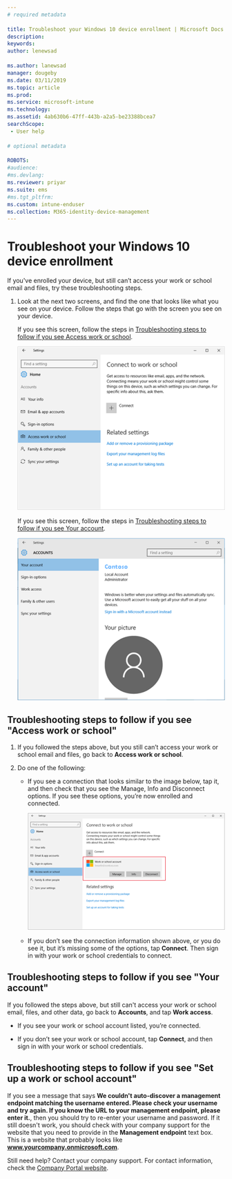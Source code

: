 ```yaml
---
# required metadata

title: Troubleshoot your Windows 10 device enrollment | Microsoft Docs
description:
keywords:
author: lenewsad

ms.author: lanewsad
manager: dougeby
ms.date: 03/11/2019
ms.topic: article
ms.prod:
ms.service: microsoft-intune
ms.technology:
ms.assetid: 4ab630b6-47ff-443b-a2a5-be23388bcea7
searchScope:
 - User help

# optional metadata

ROBOTS:  
#audience:
#ms.devlang:
ms.reviewer: priyar
ms.suite: ems
#ms.tgt_pltfrm:
ms.custom: intune-enduser
ms.collection: M365-identity-device-management
---
```


# Troubleshoot your Windows 10 device enrollment
If you've enrolled your device, but still can’t access your work or school email and files, try these troubleshooting steps.  

1.  Look at the next two screens, and find the one that looks like what you see on your device. Follow the steps that go with the screen you see on your device.

    If you see this screen, follow the steps in [Troubleshooting steps to follow if you see Access work or school](#troubleshooting-steps-to-follow-if-you-see-access-work-or-school).

    ![settings-accounts-access-work-or-school](./media/w10-enroll-rs1-connect-to-work-or-school.png)

    If you see this screen, follow the steps in [Troubleshooting steps to follow if you see Your account](#troubleshooting-steps-to-follow-if-you-see-your-account).

    ![settings-accounts-your-account](./media/W10-enroll-2-accounts-your-account.png)

## Troubleshooting steps to follow if you see "Access work or school"

1. If you followed the steps above, but you still can’t access your work or school email and files, go back to **Access work or school**.

2. Do one of the following:

   - If you see a connection that looks similar to the image below, tap it, and then check that you see the Manage, Info and Disconnect options. If you see these options, you’re now enrolled and connected.

     ![validate-successful-enrollment](./media/w10-enroll-rs1-validate-successful-enrollment.png)

   - If you don’t see the connection information shown above, or you do see it, but it’s missing some of the options, tap **Connect**. Then sign in with your work or school credentials to connect.  

## Troubleshooting steps to follow if you see "Your account"

If you followed the steps above, but still can't access your work or school email, files, and other data, go back to **Accounts**, and tap **Work access**.

- If you see your work or school account listed, you’re connected.  

- If you don’t see your work or school account, tap **Connect**, and then sign in with your work or school credentials.

## Troubleshooting steps to follow if you see "Set up a work or school account"

If you see a message that says <strong>We couldn't auto-discover a management endpoint matching the username entered. Please check your username and try again. If you know the URL to your management endpoint, please enter it.</strong>, then you should try to re-enter your username and password. If it still doesn't work, you should check with your company support for the website that you need to provide in the <strong>Management endpoint</strong> text box. This is a website that probably looks like <strong>www.yourcompany.onmicrosoft.com</strong>.

Still need help? Contact your company support. For contact information, check the [Company Portal website](https://go.microsoft.com/fwlink/?linkid=2010980).
